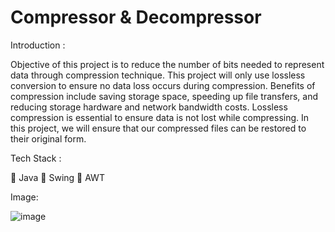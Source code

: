 # Compressor & Decompressor

Introduction :

Objective of this project is to reduce the number of bits needed to represent data through compression technique. This project will only use lossless conversion to ensure no data loss occurs during compression. Benefits of compression include saving storage space, speeding up file transfers, and reducing storage hardware and network bandwidth costs. Lossless compression is essential to ensure data is not lost while compressing. In this project, we will ensure that our compressed files can be restored to their original form.

Tech Stack :

🔴 Java
🔴 Swing
🔴 AWT

Image:

![image](https://github.com/Jeba3210/Compressor_Decompressor/assets/137270674/8a22fcb8-67d6-41c5-9846-23cc01c7fde5)
